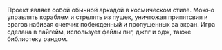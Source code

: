 Проект являет собой обычной аркадой в космическом стиле.
Можно управлять кораблем и стрелять из пушек, 
уничтожая припятсвия и врагов набивая счетчик побежденный и пропущенных за экран.
Игра сделана в пайгейм, использует файлы пнг, джпг и одж, также библиотеку рандом.

